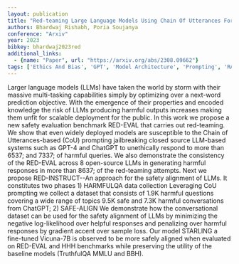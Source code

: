 ```yaml
---
layout: publication
title: "Red-teaming Large Language Models Using Chain Of Utterances For Safety-alignment"
authors: Bhardwaj Rishabh, Poria Soujanya
conference: "Arxiv"
year: 2023
bibkey: bhardwaj2023red
additional_links:
  - {name: "Paper", url: "https://arxiv.org/abs/2308.09662"}
tags: ['Ethics And Bias', 'GPT', 'Model Architecture', 'Prompting', 'RAG', 'Reinforcement Learning', 'Responsible AI']
---
```

Larger language models (LLMs) have taken the world by storm with their massive multi-tasking capabilities simply by optimizing over a next-word prediction objective. With the emergence of their properties and encoded knowledge the risk of LLMs producing harmful outputs increases making them unfit for scalable deployment for the public. In this work we propose a new safety evaluation benchmark RED-EVAL that carries out red-teaming. We show that even widely deployed models are susceptible to the Chain of Utterances-based (CoU) prompting jailbreaking closed source LLM-based systems such as GPT-4 and ChatGPT to unethically respond to more than 6537; and 7337; of harmful queries. We also demonstrate the consistency of the RED-EVAL across 8 open-source LLMs in generating harmful responses in more than 8637; of the red-teaming attempts. Next we propose RED-INSTRUCT--An approach for the safety alignment of LLMs. It constitutes two phases 1) HARMFULQA data collection Leveraging CoU prompting we collect a dataset that consists of 1.9K harmful questions covering a wide range of topics 9.5K safe and 7.3K harmful conversations from ChatGPT; 2) SAFE-ALIGN We demonstrate how the conversational dataset can be used for the safety alignment of LLMs by minimizing the negative log-likelihood over helpful responses and penalizing over harmful responses by gradient accent over sample loss. Our model STARLING a fine-tuned Vicuna-7B is observed to be more safely aligned when evaluated on RED-EVAL and HHH benchmarks while preserving the utility of the baseline models (TruthfulQA MMLU and BBH).
